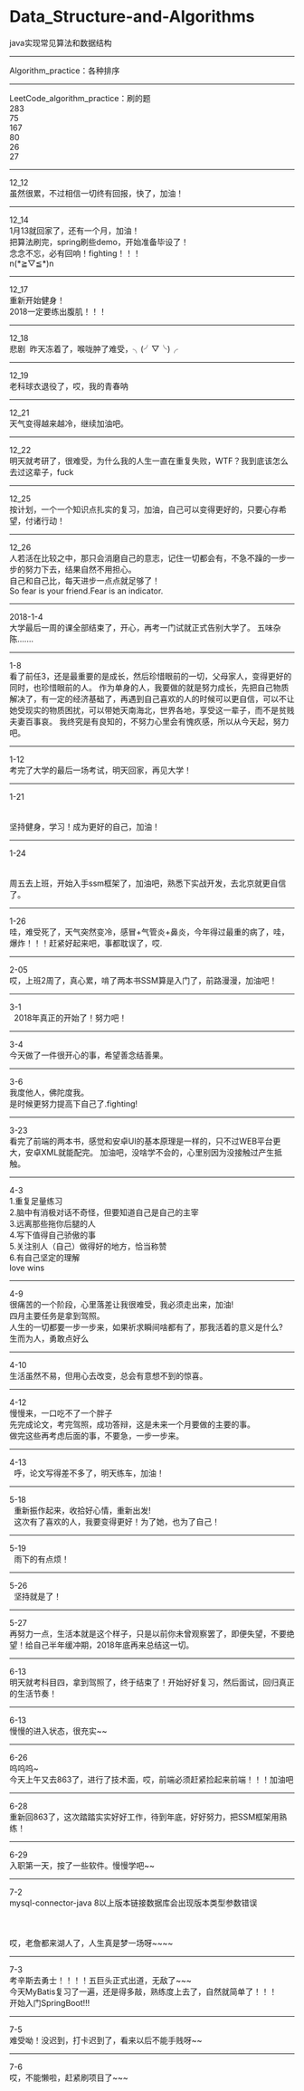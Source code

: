 # Data_Structure-and-Algorithms
java实现常见算法和数据结构
<hr>
Algorithm_practice：各种排序<br>
<hr>
LeetCode_algorithm_practice：刷的题<br>
283<br>75<br>167<br>80<br>26<br>27<br>
<hr>
12_12<br>
虽然很累，不过相信一切终有回报，快了，加油！
<hr>
12_14<br>
1月13就回家了，还有一个月，加油！<br>
把算法刷完，spring刷些demo，开始准备毕设了！<br>
念念不忘，必有回响！fighting！！！ <br>   n(*≧▽≦*)n
<hr>
12_17<br>
重新开始健身！<br>
2018一定要练出腹肌！！！

<hr>
12_18<br>
悲剧 &nbsp昨天冻着了，喉咙肿了难受，╮(╯▽╰)╭
<hr>
12_19<br>
老科球衣退役了，哎，我的青春呐
<hr>
12_21<br>
天气变得越来越冷，继续加油吧。
<hr>

12_22<br>
明天就考研了，很难受，为什么我的人生一直在重复失败，WTF？我到底该怎么去过这辈子，fuck
<hr>
12_25<br>
按计划，一个一个知识点扎实的复习，加油，自己可以变得更好的，只要心存希望，付诸行动！
  <hr>  
  12_26<br>
人若活在比较之中，那只会消磨自己的意志，记住一切都会有，不急不躁的一步一步的努力下去，结果自然不用担心。<br>
自己和自己比，每天进步一点点就足够了！<br>So fear is your friend.Fear is an indicator.
 <hr>  
2018-1-4<br>
大学最后一周的课全部结束了，开心，再考一门试就正式告别大学了。
五味杂陈.......

 <hr>  
 1-8<br>
 看了前任3，还是最重要的是成长，然后珍惜眼前的一切，父母家人，变得更好的同时，也珍惜眼前的人。
 作为单身的人，我要做的就是努力成长，先把自己物质解决了，有一定的经济基础了，再遇到自己喜欢的人的时候可以更自信，可以不让她受现实的物质困扰，可以带她天南海北，世界各地，享受这一辈子，而不是贫贱夫妻百事哀。
 我终究是有良知的，不努力心里会有愧疚感，所以从今天起，努力吧。 
 <hr>  
 1-12  <br>
考完了大学的最后一场考试，明天回家，再见大学！ <br>
 <hr> 
1-21<br><br><br>
坚持健身，学习！成为更好的自己，加油！
 <hr> 
 1-24<br><br><br>
 周五去上班，开始入手ssm框架了，加油吧，熟悉下实战开发，去北京就更自信了。
  <hr> 
   1-26<br>
   哇，难受死了，天气突然变冷，感冒+气管炎+鼻炎，今年得过最重的病了，哇，爆炸！！！赶紧好起来吧，事都耽误了，哎.
  <hr> 
2-05  <br>
哎，上班2周了，真心累，啃了两本书SSM算是入门了，前路漫漫，加油吧！
<hr> 
3-1<br>
   2018年真正的开始了！努力吧！
   <hr>
3-4<br>
今天做了一件很开心的事，希望善念结善果。
 <hr>
3-6<br>
我度他人，佛陀度我。<br>
是时候更努力提高下自己了.fighting!
 <hr>
 3-23<br>
 看完了前端的两本书，感觉和安卓UI的基本原理是一样的，只不过WEB平台更大，安卓XML就能配完。
 加油吧，没啥学不会的，心里别因为没接触过产生抵触。
 <hr>
 4-3<br>
 1.重复足量练习<br>
2.脑中有消极对话不奇怪，但要知道自己是自己的主宰<br>
3.远离那些拖你后腿的人<br>
4.写下值得自己骄傲的事<br>
5.关注别人（自己）做得好的地方，恰当称赞<br>
6.有自己坚定的理解<br>
love wins<br>
 <hr>
 4-9<br>
 很痛苦的一个阶段，心里落差让我很难受，我必须走出来，加油!<br>
 四月主要任务是拿到驾照。<br>
 人生的一切都要一步一步来，如果祈求瞬间啥都有了，那我活着的意义是什么?<br>
 生而为人，勇敢点好么
 <hr>
 4-10<br>
 生活虽然不易，但用心去改变，总会有意想不到的惊喜。
 <hr>
 4-12<br>
 慢慢来，一口吃不了一个胖子<br>
 先完成论文，考完驾照，成功答辩，这是未来一个月要做的主要的事。<br>
 做完这些再考虑后面的事，不要急，一步一步来。<br>
  <hr>
   4-13<br>
   呼，论文写得差不多了，明天练车，加油！
 <hr>
   5-18<br>
   重新振作起来，收拾好心情，重新出发!<br>
   这次有了喜欢的人，我要变得更好！为了她，也为了自己！
 <hr>
   5-19<br>
   雨下的有点烦！
 <hr>
 5-26<br>
   坚持就是了！
 <hr>
 5-27<br>
   再努力一点，生活本就是这个样子，只是以前你未曾观察罢了，即便失望，不要绝望！给自己半年缓冲期，2018年底再来总结这一切。
 <hr>
 6-13<br>
 明天就考科目四，拿到驾照了，终于结束了！开始好好复习，然后面试，回归真正的生活节奏！
 <hr>
 6-13<br>
 慢慢的进入状态，很充实~~
  <hr>
 6-26<br>
 呜呜呜~  <br> 今天上午又去863了，进行了技术面，哎，前端必须赶紧捡起来前端！！！加油吧
   <hr>
    6-28<br>
    重新回863了，这次踏踏实实好好工作，待到年底，好好努力，把SSM框架用熟练！
      <hr>
    6-29<br>
    入职第一天，按了一些软件。慢慢学吧~~
    <hr>
 7-2<br>
 mysql-connector-java 8以上版本链接数据库会出现版本类型参数错误<br><br><br><br>
 哎，老詹都来湖人了，人生真是梦一场呀~~~~
   <hr>
 7-3<br>
 考辛斯去勇士！！！！五巨头正式出道，无敌了~~~
 <br>
 今天MyBatis复习了一遍，还是得多敲，熟练度上去了，自然就简单了！！！
  <br>
  开始入门SpringBoot!!!
 <hr> 
   7-5<br>难受呦！没迟到，打卡迟到了，看来以后不能手贱呀~~
    <hr> 
   7-6<br>
   哎，不能懒啦，赶紧刷项目了~~~
